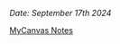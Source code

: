 *Date: September 17th 2024*

[MyCanvas Notes](https://mycanvas.mohawkcollege.ca/courses/107218/files/20633688?module_item_id=5794370)

